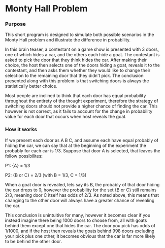 # Monty Hall Problem


### Purpose
This short program is designed to simulate both possible scenarios in the Monty Hall problem and illustrate the difference in probability.

In this brain teaser, a contestant on a game show is presented with 3 doors, one of which hides a car, and the others each hide a goat. The contestant is asked to pick the door that they think hides the car. After making their choice, the host then selects one of the doors hiding a goat, reveals it to the contestant, and then asks them whether they would like to change their selection to the remaining door that they didn't pick. The conclusion presented along with this problem is that switching doors is always the statistically better choice.

Most people are inclined to think that each door has equal probability throughout the entirety of the thought experiment, therefore the strategy of switching doors should not provide a higher chance of finding the car. This however is not correct, as it fails to account for the change in probability value for each door that occurs when host reveals the goat.


### How it works
If we present each door as A B C, and assume each have equal probably of hiding the car, we can say that at the beginning of the experiment the probably for each car is 1/3. Suppose that door A is selected, that leaves the follow possibilites:

P1: {A} = 1/3

P2: {B or C} = 2/3 (with B = 1/3, C = 1/3)

When a goat door is revealed, lets say its B, the probably of that door hiding the car drops to 0, however the probability for the set {B or C} still remains 2/3, meaning door C itself has odds of 2/3. As noted above, this means that changing to the other door will always have a greater chance of revealing the car.

This conclusion is unintuitive for many, however it becomes clear if you instead imagine there being 1000 doors to choose from, all with goats behind them except one that hides the car. The door you pick has odds of 1/1000, and if the host then reveals the goats behind 998 doors excluding your pick plus one other, it becomes obvious that the car is far more likely to be behind the other door.





